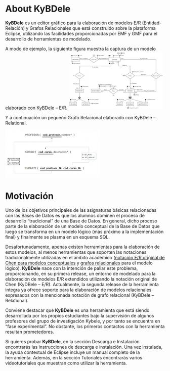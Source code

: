# About KyBDele
**KyBDele** es un editor gráfico para la elaboración de modelos E/R (Entidad-Relación) y Grafos Relacionales que está construido sobre la plataforma Eclipse, utilizando las facilidades proporcionadas por EMF y GMF para el desarrollo de herramientas de modelado.

A modo de ejemplo, la siguiente figura muestra la captura de un modelo elaborado con KyBDele – E/R.
[![LineaMetroMiniatura](gh-pages/images/ermodels/linea_metro_miniatura.png)](gh-pages/images/ermodels/linea_metro.png)

Y a continuación un pequeño Grafo Relacional elaborado con KyBDele – Relational.

[![ProfesorRDBMS](gh-pages/images/rdbms/profesor_rdbms_miniatura.png)](gh-pages/images/rdbms/profesor_rdbms.png)

# Motivación
Uno de los objetivos principales de las asignaturas básicas relacionadas con las Bases de Datos es que los alumnos dominen el proceso de desarrollo “tradicional” de una Base de Datos. En general, dicho proceso parte de la elaboración de un modelo conceptual de la Base de Datos que luego se transforma en un modelo lógico (más próximo a la implementación final) y finalmente se plasma en un esquema SQL.

Desafortunadamente, apenas existen herramientas para la elaboración de estos modelos, al menos herramientas que soporten las notaciones tradicionalmente utilizadas en el ámbito académico ([notación E/R original de Chen para modelos conceptuales](http://en.wikipedia.org/wiki/Entity%E2%80%93relationship_model#Diagramming_conventions) y [grafos relacionales](http://ocw.uc3m.es/ingenieria-informatica/fundamentos-de-bases-de-datos/material-practicas/SolucionRelacionalCasoPractico0708.pdf) para el modelo lógico). **KyBDele** nace con la intención de paliar este problema, proporcionando, en su primera release, un entorno de modelado para la elaboración de modelos E/R extendidos utilizando la notación original de Chen (KyDBele – E/R). Actualmente, la segunda release de la herramienta integra ya ofrece soporte para la elaboración de modelos relacionales expresados con la mencionada notación de grafo relacional (KyBDele – Relational).

Conviene destacar que **KyBDele** es una herramienta que está siendo desarrollada por los propios estudiantes bajo la supervisión de algunos profesores del grupo de investigación Kybele, y por tanto se encuentra en “fase experimental”. No obstante, los primeros contactos con la herramienta resultan prometedores.

Si quieres probar **KyBDele**, en la sección Descarga e Instalación encontrarás las instrucciones de descarga e instalación. Una vez instalada, la ayuda contextual de Eclipse incluye un manual completo de la herramienta. Además, en la sección Tutoriales encontrarás varios videotutoriales que muestran como utilizar la herramienta.
